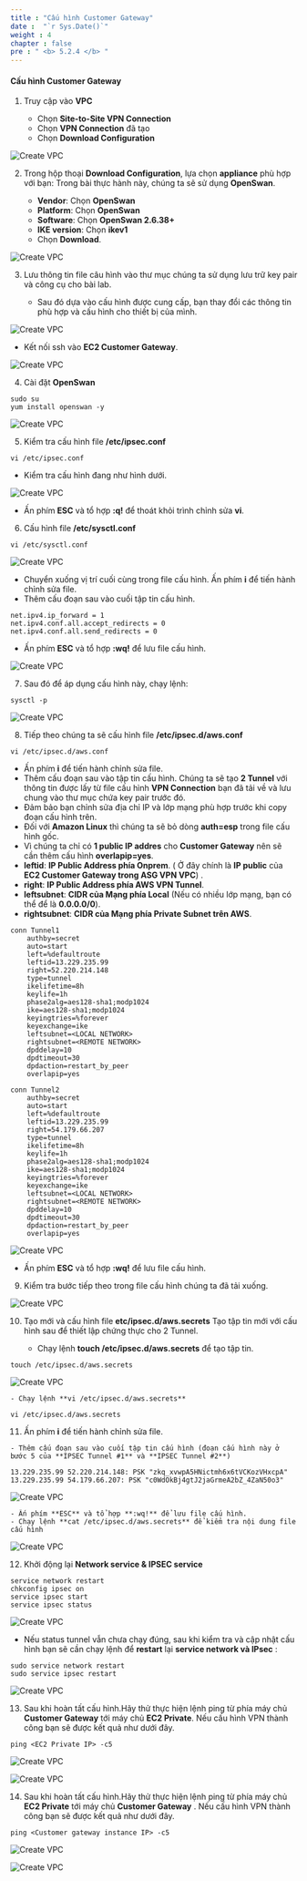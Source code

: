 ```yaml
---
title : "Cấu hình Customer Gateway"
date :  "`r Sys.Date()`" 
weight : 4
chapter : false
pre : " <b> 5.2.4 </b> "
---
```


#### Cấu hình Customer Gateway

1. Truy cập vào **VPC**

   - Chọn **Site-to-Site VPN Connection**
   - Chọn **VPN Connection** đã tạo 
   - Chọn **Download Configuration**

![Create VPC](/images/13/0001.png?featherlight=false&width=90pc)

2. Trong hộp thoại **Download Configuration**, lựa chọn **appliance** phù hợp với bạn: Trong bài thực hành này, chúng ta sẽ sử dụng **OpenSwan**.

   - **Vendor**: Chọn **OpenSwan**
   - **Platform**: Chọn **OpenSwan**
   - **Software**: Chọn **OpenSwan 2.6.38+**
   - **IKE version**: Chọn **ikev1**
   - Chọn **Download**.

![Create VPC](/images/13/0002.png?featherlight=false&width=90pc)

3. Lưu thông tin file câu hình vào thư mục chúng ta sử dụng lưu trữ key pair và công cụ cho bài lab.

   - Sau đó dựa vào cấu hình được cung cấp, bạn thay đổi các thông tin phù hợp và cấu hình cho thiết bị của mình.

![Create VPC](/images/13/0003.png?featherlight=false&width=90pc)

   - Kết nối ssh vào **EC2 Customer Gateway**.
  
![Create VPC](/images/13/0004.png?featherlight=false&width=90pc)


4. Cài đặt **OpenSwan**

```
sudo su
yum install openswan -y
```
![Create VPC](/images/13/0005.png?featherlight=false&width=90pc)


5. Kiểm tra cấu hình file **/etc/ipsec.conf**

```
vi /etc/ipsec.conf
```
- Kiểm tra cấu hình đang như hình dưới.

![Create VPC](/images/13/0006.png?featherlight=false&width=90pc)

- Ấn phím **ESC** và tổ hợp **:q!** để thoát khỏi trình chỉnh sửa **vi**.

6. Cấu hình file **/etc/sysctl.conf**

```
vi /etc/sysctl.conf
```

![Create VPC](/images/13/0007.png?featherlight=false&width=90pc)

- Chuyển xuống vị trí cuối cùng trong file cấu hình. Ấn phím **i** để tiến hành chỉnh sửa file.
- Thêm cấu đoạn sau vào cuối tập tin cấu hình.

```
net.ipv4.ip_forward = 1
net.ipv4.conf.all.accept_redirects = 0
net.ipv4.conf.all.send_redirects = 0
```

- Ấn phím **ESC** và tổ hợp **:wq!** để lưu file cấu hình.

![Create VPC](/images/13/0008.png?featherlight=false&width=90pc)

7. Sau đó để áp dụng cấu hình này, chạy lệnh:

```
sysctl -p
```

![Create VPC](/images/13/0009.png?featherlight=false&width=90pc)

8. Tiếp theo chúng ta sẽ cấu hình file **/etc/ipsec.d/aws.conf**

   
```   
vi /etc/ipsec.d/aws.conf
```

   - Ấn phím **i** để tiến hành chỉnh sửa file.
   - Thêm cấu đoạn sau vào tập tin cấu hình. Chúng ta sẽ tạo **2 Tunnel** với thông tin được lấy từ file cấu hình **VPN Connection** bạn đã tải về và lưu chung vào thư mục chứa key pair trước đó.
   - Đảm bảo bạn chỉnh sửa địa chỉ IP và lớp mạng phù hợp trước khi copy đoạn cấu hình trên.
   - Đối với **Amazon Linux** thì chúng ta sẽ bỏ dòng **auth=esp** trong file cấu hình gốc.
   - Vì chúng ta chỉ có **1 public IP addres** cho **Customer Gateway** nên sẽ cần thêm cấu hình **overlapip=yes**.
   - **leftid**: **IP Public Address phía Onprem**. ( Ở đây chính là **IP public** của **EC2 Customer Gateway trong ASG VPN VPC**) .
   - **right**: **IP Public Address phía AWS VPN Tunnel**. 
   - **leftsubnet**: **CIDR của Mạng phía Local** (Nếu có nhiều lớp mạng, bạn có thể để là **0.0.0.0/0**).
   - **rightsubnet**: **CIDR của Mạng phía Private Subnet trên AWS**.
  
```
conn Tunnel1
	authby=secret
	auto=start
	left=%defaultroute
	leftid=13.229.235.99
	right=52.220.214.148
	type=tunnel
	ikelifetime=8h
	keylife=1h
	phase2alg=aes128-sha1;modp1024
	ike=aes128-sha1;modp1024
	keyingtries=%forever
	keyexchange=ike
	leftsubnet=<LOCAL NETWORK>
	rightsubnet=<REMOTE NETWORK>
	dpddelay=10
	dpdtimeout=30
	dpdaction=restart_by_peer
 	overlapip=yes

conn Tunnel2
	authby=secret
	auto=start
	left=%defaultroute
	leftid=13.229.235.99
	right=54.179.66.207
	type=tunnel
	ikelifetime=8h
	keylife=1h
	phase2alg=aes128-sha1;modp1024
	ike=aes128-sha1;modp1024
	keyingtries=%forever
	keyexchange=ike
	leftsubnet=<LOCAL NETWORK>
	rightsubnet=<REMOTE NETWORK>
	dpddelay=10
	dpdtimeout=30
	dpdaction=restart_by_peer
 	overlapip=yes
```

![Create VPC](/images/13/00010.png?featherlight=false&width=90pc)

   - Ấn phím **ESC** và tổ hợp **:wq!** để lưu file cấu hình.

9. Kiểm tra bước tiếp theo trong file cấu hình chúng ta đã tải xuống.

![Create VPC](/images/13/00011.png?featherlight=false&width=90pc)

10. Tạo mới và cấu hình file **etc/ipsec.d/aws.secrets** Tạo tập tin mới với cấu hình sau để thiết lập chứng thực cho 2 Tunnel.

    - Chạy lệnh **touch /etc/ipsec.d/aws.secrets** để tạo tập tin.

```
touch /etc/ipsec.d/aws.secrets
```
![Create VPC](/images/13/00012.png?featherlight=false&width=90pc)

    - Chạy lệnh **vi /etc/ipsec.d/aws.secrets**

```
vi /etc/ipsec.d/aws.secrets
```

11.  Ấn phím **i** để tiến hành chỉnh sửa file.

    - Thêm cấu đoạn sau vào cuối tập tin cấu hình (đoạn cấu hình này ở bước 5 của **IPSEC Tunnel #1** và **IPSEC Tunnel #2**)

```
13.229.235.99 52.220.214.148: PSK "zkq_xvwpA5HNictmh6x6tVCKozVHxcpA"
13.229.235.99 54.179.66.207: PSK "c0WdOkBj4gtJ2jaGrmeA2bZ_4ZaN50o3"
```

![Create VPC](/images/13/00013.png?featherlight=false&width=90pc)

    - Ấn phím **ESC** và tổ hợp **:wq!** để lưu file cấu hình.
    - Chạy lệnh **cat /etc/ipsec.d/aws.secrets** để kiểm tra nội dung file cấu hình

![Create VPC](/images/13/00014.png?featherlight=false&width=90pc)

12.  Khởi động lại **Network service & IPSEC service**

```
service network restart 
chkconfig ipsec on
service ipsec start
service ipsec status
```

![Create VPC](/images/13/00015.png?featherlight=false&width=90pc)


- Nếu status tunnel vẫn chưa chạy đúng, sau khi kiểm tra và cập nhật cấu hình bạn sẽ cần chạy lệnh để **restart** lại **service network và IPsec** :

```
sudo service network restart
sudo service ipsec restart
```

![Create VPC](/images/13/00016.png?featherlight=false&width=90pc)


13. Sau khi hoàn tất cấu hình.Hãy thử thực hiện lệnh ping từ phía máy chủ **Customer Gateway** tới máy chủ **EC2 Private**. Nếu cấu hình VPN thành công bạn sẽ được kết quả như dưới đây.

```
ping <EC2 Private IP> -c5
```

![Create VPC](/images/13/00017.png?featherlight=false&width=90pc)

![Create VPC](/images/13/00018.png?featherlight=false&width=90pc)


14.  Sau khi hoàn tất cấu hình.Hãy thử thực hiện lệnh ping từ phía máy chủ **EC2 Private** tới máy chủ **Customer Gateway** . Nếu cấu hình VPN thành công bạn sẽ được kết quả như dưới đây.

```
ping <Customer gateway instance IP> -c5
```

![Create VPC](/images/13/00019.png?featherlight=false&width=90pc)

![Create VPC](/images/13/00020.png?featherlight=false&width=90pc)
